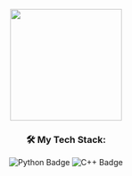 <p align="center">
  <img src="https://user-images.githubusercontent.com/5713670/87202985-820dcb80-c2b6-11ea-9f56-7ec461c497c3.gif" width="200">
</p>
<h3 align="center">🛠️ My Tech Stack:</h3>
<p align="center">
  <img src="https://img.shields.io/badge/Python-3776AB?style=flat&logo=python&logoColor=white" alt="Python Badge">
  <img src="https://img.shields.io/badge/C++-00599C?style=flat&logo=c%2B%2B&logoColor=white" alt="C++ Badge">
</p>
